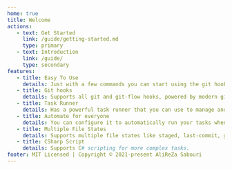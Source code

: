 ```yaml
---
home: true
title: Welcome
actions:
   - text: Get Started
     link: /guide/getting-started.md
     type: primary
   - text: Introduction
     link: /guide/
     type: secondary
features:
   - title: Easy To Use
     details: Just with a few commands you can start using the git hooks to keep your code clean and organized.
   - title: Git hooks
     details: Supports all git and git-flow hooks, powered by modern git features.
   - title: Task Runner
     details: Has a powerful task runner that you can use to manage and run linters, tests, scripts, and more.
   - title: Automate for everyone
     details: You can configure it to automatically run your tasks when other contributors work with your repository.
   - title: Multiple File States
     details: Supports multiple file states like staged, last-commit, git-files, etc, and user-defined states.
   - title: CSharp Script
     details: Supports C# scripting for more complex tasks.
footer: MIT Licensed | Copyright © 2021-present AliReZa Sabouri
---
```



